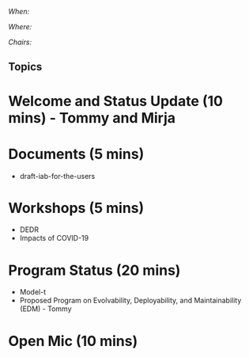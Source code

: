*When:*

*Where:*

*Chairs:*

## Topics

# Welcome and Status Update (10 mins) - Tommy and Mirja 

# Documents (5 mins)
* draft-iab-for-the-users

# Workshops (5 mins)
* DEDR
* Impacts of COVID-19

# Program Status (20 mins)
* Model-t
* Proposed Program on Evolvability, Deployability, and Maintainability (EDM) - Tommy

# Open Mic (10 mins)
